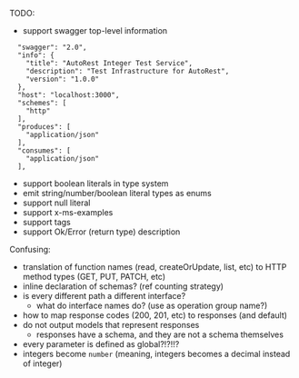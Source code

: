 TODO:
- support swagger top-level information
```
  "swagger": "2.0",
  "info": {
    "title": "AutoRest Integer Test Service",
    "description": "Test Infrastructure for AutoRest",
    "version": "1.0.0"
  },
  "host": "localhost:3000",
  "schemes": [
    "http"
  ],
  "produces": [
    "application/json"
  ],
  "consumes": [
    "application/json"
  ],
```
- support boolean literals in type system
- emit string/number/boolean literal types as enums
- support null literal
- support x-ms-examples
- support tags
- support Ok/Error (return type) description


Confusing:
- translation of function names (read, createOrUpdate, list, etc) to HTTP method types (GET, PUT, PATCH, etc)
- inline declaration of schemas? (ref counting strategy)
- is every different path a different interface?
  - what do interface names do? (use as operation group name?)
- how to map response codes (200, 201, etc) to responses (and default)
- do not output models that represent responses
  - responses have a schema, and they are not a schema themselves
- every parameter is defined as global?!?!!?
- integers become `number` (meaning, integers becomes a decimal instead of integer)